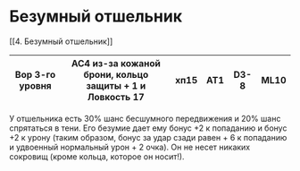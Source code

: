 # Безумный отшельник
[[4. Безумный отшельник]]

Вор 3-го уровня|AC4 из-за кожаной брони, кольцо защиты + 1 и Ловкость 17|хп15|AT1|D3-8|ML10
---------------|--------------------------------------------------------|----|---|----|-----
У отшельника есть 30% шанс бесшумного передвижения и 20% шанс спрятаться в тени. 
Его безумие дает ему бонус +2 к попаданию и бонус +2 к урону 
(таким образом, бонус за удар сзади равен + 6 к попаданию и удвоенный нормальный урон + 2 очка). Он не несет никаких сокровищ (кроме кольца, которое он носит!).